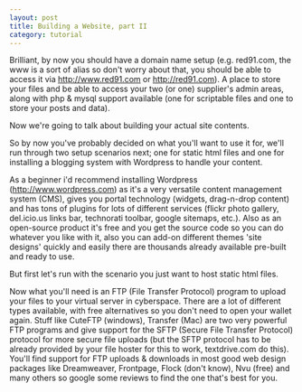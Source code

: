 ```yaml
---
layout: post
title: Building a Website, part II
category: tutorial
---
```


Brilliant, by now you should have a domain name setup (e.g. red91.com, the www is a sort of alias so don't worry about that, you should be able to access it via http://www.red91.com or http://red91.com).  A place to store your files and be able to access your two (or one) supplier's admin areas, along with php &amp; mysql support available (one for scriptable files and one to store your posts and data).

Now we're going to talk about building your actual site contents.

So by now you've probably decided on what you'll want to use it for,  we'll run through two setup scenarios next; one for static html files and one for installing a blogging system with Wordpress to handle your content.

As a beginner i'd recommend installing Wordpress (http://www.wordpress.com) as it's a very versatile content management system (CMS), gives you portal technology (widgets, drag-n-drop content) and has tons of plugins for lots of different services (flickr photo gallery, del.icio.us links bar, technorati toolbar, google sitemaps, etc.).  Also as an open-source product it's free and you get the source code so you can do whatever you like with it, also you can add-on different themes 'site designs' quickly and easily there are thousands already available pre-built and ready to use.

But first let's run with the scenario you just want to host static html files.

Now what you'll need is an FTP (File Transfer Protocol) program to upload your files to your virtual server in cyberspace.  There are a lot of different types available, with free alternatives so you don't need to open your wallet again.  Stuff like CuteFTP (windows), Transfer (Mac) are two very powerful FTP programs and give support for the SFTP (Secure File Transfer Protocol) protocol for more secure file uploads (but the SFTP protocol has to be already provided by your file hoster for this to work, textdrive.com do this).  You'll find support for FTP uploads &amp; downloads in most good web design packages like Dreamweaver, Frontpage, Flock (don't know), Nvu (free) and many others so google some reviews to find the one that's best for you.
